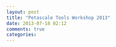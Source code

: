 ```yaml
---
layout: post
title: "Petascale Tools Workshop 2013"
date: 2013-07-18 02:12
comments: true
categories: 
---
```

